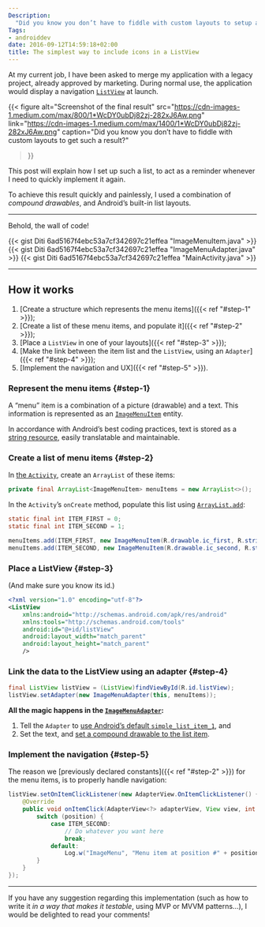 ```yaml
---
Description:
  "Did you know you don’t have to fiddle with custom layouts to setup a ListView with icons?"
Tags:
- androiddev
date: 2016-09-12T14:59:18+02:00
title: The simplest way to include icons in a ListView
---
```


At my current job, I have been asked to merge my application with a legacy project,
already approved by marketing. During normal use, the application would display
a navigation [`ListView`](https://developer.android.com/guide/topics/ui/layout/listview.html) at launch.

{{< figure
  alt="Screenshot of the final result"
  src="https://cdn-images-1.medium.com/max/800/1*WcDY0ubDj82zj-282xJ6Aw.png"
  link="https://cdn-images-1.medium.com/max/1400/1*WcDY0ubDj82zj-282xJ6Aw.png"
  caption="Did you know you don’t have to fiddle with custom layouts to get such a result?"
>}}

This post will explain how I set up such a list, to act as a reminder
whenever I need to quickly implement it again.

To achieve this result quickly and painlessly, I used a combination of
_compound drawables_, and Android’s built-in list layouts.

---

Behold, the wall of code!

{{< gist Diti 6ad5167f4ebc53a7cf342697c21effea "ImageMenuItem.java" >}}
{{< gist Diti 6ad5167f4ebc53a7cf342697c21effea "ImageMenuAdapter.java" >}}
{{< gist Diti 6ad5167f4ebc53a7cf342697c21effea "MainActivity.java" >}}

---

## How it works

  1. [Create a structure which represents the menu items]({{< ref "#step-1" >}});
  2. [Create a list of these menu items, and populate it]({{< ref "#step-2" >}});
  3. [Place a `ListView` in one of your layouts]({{< ref "#step-3" >}});
  4. [Make the link between the item list and the `ListView`, using an `Adapter`]({{< ref "#step-4" >}});
  5. [Implement the navigation and UX]({{< ref "#step-5" >}}).

### Represent the menu items {#step-1}

A “menu” item is a combination of a picture (drawable) and a text.
This information is represented as an
[`ImageMenuItem`](https://gist.github.com/Diti/6ad5167f4ebc53a7cf342697c21effea#file-imagemenuitem-java)
entity.

In accordance with Android’s best coding practices, text is stored as a
[string resource](https://developer.android.com/guide/topics/resources/string-resource.html),
easily translatable and maintainable.

### Create a list of menu items {#step-2}

In [the `Activity`](https://gist.github.com/Diti/6ad5167f4ebc53a7cf342697c21effea#file-mainactivity-java),
create an `ArrayList` of these items:

``` java
private final ArrayList<ImageMenuItem> menuItems = new ArrayList<>();
```

In the `Activity`’s `onCreate` method, populate this list using
[`ArrayList.add`](https://docs.oracle.com/javase/7/docs/api/java/util/ArrayList.html#add%28int,%20E%29):

``` java
static final int ITEM_FIRST = 0;
static final int ITEM_SECOND = 1;

menuItems.add(ITEM_FIRST, new ImageMenuItem(R.drawable.ic_first, R.string.menuitem_first));
menuItems.add(ITEM_SECOND, new ImageMenuItem(R.drawable.ic_second, R.string.menuitem_second));
```

### Place a ListView {#step-3}

(And make sure you know its id.)

``` xml
<?xml version="1.0" encoding="utf-8"?>
<ListView
    xmlns:android="http://schemas.android.com/apk/res/android"
    xmlns:tools="http://schemas.android.com/tools"
    android:id="@+id/listView"
    android:layout_width="match_parent"
    android:layout_height="match_parent"
    />
```

### Link the data to the ListView using an adapter {#step-4}

``` java
final ListView listView = (ListView)findViewById(R.id.listView);
listView.setAdapter(new ImageMenuAdapter(this, menuItems));
```

**All the magic happens in the [`ImageMenuAdapter`](https://gist.github.com/Diti/6ad5167f4ebc53a7cf342697c21effea#file-imagemenuadapter-java):**

  1. Tell the `Adapter` to
  [use Android’s default `simple_list_item_1`](https://gist.github.com/Diti/6ad5167f4ebc53a7cf342697c21effea#file-imagemenuadapter-java-L19), and
  2. Set the text, and
  [set a compound drawable to the list item](https://gist.github.com/Diti/6ad5167f4ebc53a7cf342697c21effea#file-imagemenuadapter-java-L28-L29).

### Implement the navigation {#step-5}

The reason we [previously declared constants]({{< ref "#step-2" >}}) for the menu items, is to properly handle navigation:

``` java
listView.setOnItemClickListener(new AdapterView.OnItemClickListener() {
    @Override
    public void onItemClick(AdapterView<?> adapterView, View view, int position, long l) {
        switch (position) {
            case ITEM_SECOND:
                // Do whatever you want here
                break;
            default:
                Log.w("ImageMenu", "Menu item at position #" + position + " not yet implemented");
        }
    }
});
```

---

If you have any suggestion regarding this implementation (such as how to write it
_in a way that makes it testable_, using MVP or MVVM patterns…), I would be delighted
to read your comments!
